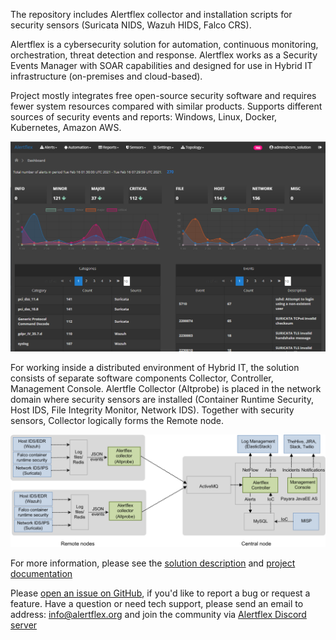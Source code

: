 The repository includes Alertflex collector and installation scripts for security sensors (Suricata NIDS, Wazuh HIDS, Falco CRS). 

Alertflex is a cybersecurity solution for automation, continuous monitoring, orchestration, threat detection and response. Alertflex works as a Security Events Manager with SOAR capabilities and designed for use in Hybrid IT infrastructure (on-premises and cloud-based).

Project mostly integrates free open-source security software and requires fewer system resources compared with similar products. Supports different sources of security events and reports: Windows, Linux, Docker, Kubernetes, Amazon AWS.

![](https://github.com/alertflex/altprobe/blob/master/img/dashboard.png)

For working inside a distributed environment of Hybrid IT, the solution consists of separate software components Collector, Controller, Management Console. 
Alertfle Collector (Altprobe) is placed in the network domain where security sensors are installed (Container Runtime Security, Host IDS, File Integrity Monitor, 
Network IDS). Together with security sensors, Collector logically forms the Remote node. 

![](https://github.com/alertflex/altprobe/blob/master/img/lld-arch.png)

For more information, please see the [solution description](https://www.alertflex.org/solution.html) and [project documentation](https://alertflex.org/doc/index.html)

Please [open an issue on GitHub](https://github.com/alertflex/altprobe/issues), if you'd like to report a bug or request a feature. 
Have a question or need tech support, please send an email to address: info@alertflex.org
and join the community via [Alertflex Discord server](https://discord.gg/wDSz7rDMWv)
